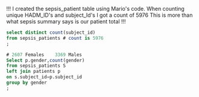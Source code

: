 !!! I created the sepsis_patient table using Mario's code. When counting unique HADM_ID's and subject_Id's I got a count of 5976 This is more than what sepsis summary says is our patient total !!!

````Sql
select distinct count(subject_id)
from sepsis_patients # count is 5976
;

# 2607 Females    3369 Males
Select p.gender,count(gender)
from sepsis_patients S 
left join patients p
on s.subject_id=p.subject_id
group by gender
;

